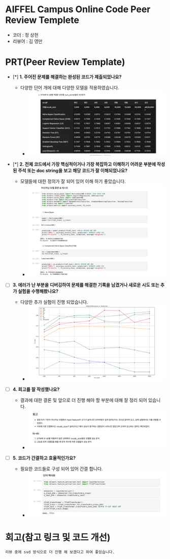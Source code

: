 # AIFFEL Campus Online Code Peer Review Templete
- 코더 : 정 상헌
- 리뷰어 : 김 영만


# PRT(Peer Review Template)
- [*]  **1. 주어진 문제를 해결하는 완성된 코드가 제출되었나요?**
    - 다양한 단어 개에 대해 다양한 모델을 적용하였습니다.
        - ![result](./result.png)
    
- [*]  **2. 전체 코드에서 가장 핵심적이거나 가장 복잡하고 이해하기 어려운 부분에 작성된 
주석 또는 doc string을 보고 해당 코드가 잘 이해되었나요?**
    - 모델들에 대한 정의가 잘 되어 있어 이해 하기 좋았습니다. 
      - ![docu](./docu.png)

- [ ]  **3. 에러가 난 부분을 디버깅하여 문제를 해결한 기록을 남겼거나
새로운 시도 또는 추가 실험을 수행해봤나요?**
    - 다양한 추가 실험이 진행 되었습니다.
        - ![v_try](./v_try.png)
        
- [ ]  **4. 회고를 잘 작성했나요?**
    - 결과에 대한 결론 및 앞으로 더 진행 해야 할 부분에 대해 잘 정리 되어 있습니다.
        - ![review](./review.png)
        
- [ ]  **5. 코드가 간결하고 효율적인가요?**
    - 필요한 코드들로 구성 되어 있어 간결 합니다.
        - ![clean](./clean.png)


# 회고(참고 링크 및 코드 개선)
```
리뷰 중에 svd 방식으로 더 진행 해 보겠다고 하여 좋았습니다.
```
